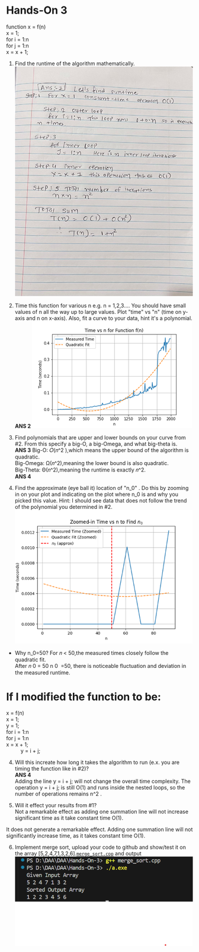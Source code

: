 # Hands-On 3

function x = f(n)</br>
   x = 1;</br>
   for i = 1:n</br>
        for j = 1:n</br>
             x = x + 1;</br>

1) Find the runtime of the algorithm mathematically.
![ans1](ans1.jpg)</br>

2) Time this function for various n e.g. n = 1,2,3.... You should have small values of n all the way up to large values. Plot "time" vs "n" (time on y-axis and n on x-axis). Also, fit a curve to your data, hint it's a polynomial.</br> 
**ANS 2**
![time_VS_N](time_VS_n.png)</br>

3) Find polynomials that are upper and lower bounds on your curve from #2. From this specify a big-O, a big-Omega, and what big-theta is.</br>
**ANS 3**
Big-O: 𝑂(𝑛^2 ),which means the upper bound of the algorithm is quadratic.</br>
Big-Omega: Ω(𝑛^2),meaning the lower bound is also quadratic.</br>
Big-Theta: Θ(𝑛^2),meaning the runtime is exactly 𝑛^2.</br>
**ANS 4**
4) Find the approximate (eye ball it) location of "n_0" . Do this by zooming in on your plot and indicating on the plot where n_0 is and why you picked this value. Hint: I should see data that does not follow the trend of the polynomial you determined in #2.</br>
![N_)](N_0.png)

* Why n_0=50? 
For 𝑛 < 50,the measured times closely follow the quadratic fit.</br>
After 𝑛 0 = 50 n 0 ​ =50, there is noticeable fluctuation and deviation in the measured runtime.</br>

# If I modified the function to be:</br>
x = f(n)</br>
   x = 1;</br>
   y = 1;</br>
   for i = 1:n</br>
        for j = 1:n</br>
             x = x + 1;</br>
        y = i + j;</br>

4) Will this increate how long it takes the algorithm to run (e.x. you are timing the function like in #2)?</br>
**ANS 4**</br>
Adding the line y = i + j; will not change the overall time complexity. The operation y = i + j; is still O(1) and runs inside the nested loops, so the number of operations remains n^2 .

5) Will it effect your results from #1?</br>
Not a remarkable effect as adding one summation line will not increase significant time as it take constant time O(1).

It does not generate a remarkable effect. Adding one summation line will not significantly increase time, as it takes constant time O(1).

6) Implement merge sort, upload your code to github and show/test it on the array [5,2,4,7,1,3,2,6].[`merge_sort.cpp`](merge_sort.cpp) and output ![merge_sort)](merge_sort.png)